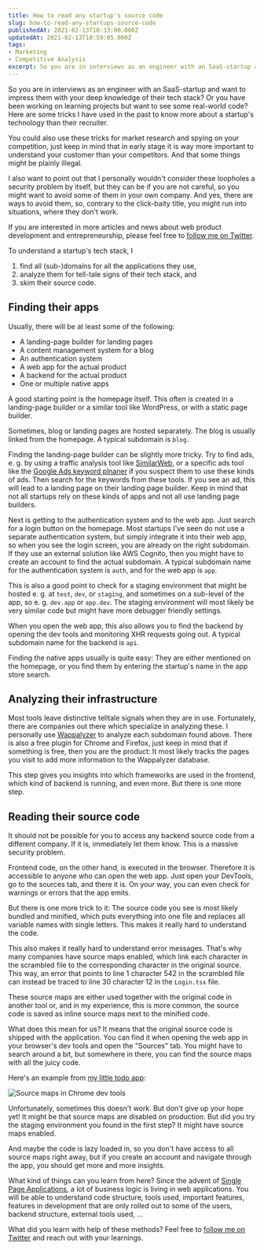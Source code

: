 ```yaml
---
title: How to read any startup's source code
slug: how-to-read-any-startups-source-code
publishedAt: 2021-02-13T10:33:00.000Z
updatedAt: 2021-02-13T10:59:05.000Z
tags:
- Marketing
- Competitive Analysis
excerpt: So you are in interviews as an engineer with an SaaS-startup and want to impress them with your deep knowledge of their tech stack? Here are some tricks I have used in the past to know more about their technology than the interviewer themself.
---
```


So you are in interviews as an engineer with an SaaS-startup and want to impress them with your deep knowledge of their tech stack? Or you have been working on learning projects but want to see some real-world code? Here are some tricks I have used in the past to know more about a startup's technology than their recruiter.

You could also use these tricks for market research and spying on your competition, just keep in mind that in early stage it is way more important to understand your customer than your competitors. And that some things might be plainly illegal.

I also want to point out that I personally wouldn't consider these loopholes a security problem by itself, but they can be if you are not careful, so you might want to avoid some of them in your own company. And yes, there are ways to avoid them, so, contrary to the click-baity title, you might run into situations, where they don't work.

If you are interested in more articles and news about web product development and entrepreneurship, please feel free to [follow me on Twitter](https://twitter.com/intent/follow?original_referer=https%253A%252F%252Fstartup-cto.net%252F&ref_src=twsrc%5Etfw&region=follow_link&screen_name=The_Startup_CTO&tw_p=followbutton).

To understand a startup's tech stack, I

1. find all (sub-)domains for all the applications they use,
2. analyze them for tell-tale signs of their tech stack, and
3. skim their source code.

## Finding their apps

Usually, there will be at least some of the following:

- A landing-page builder for landing pages
- A content management system for a blog
- An authentication system
- A web app for the actual product
- A backend for the actual product
- One or multiple native apps

A good starting point is the homepage itself. This often is created in a landing-page builder or a similar tool like WordPress, or with a static page builder.

Sometimes, blog or landing pages are hosted separately. The blog is usually linked from the homepage. A typical subdomain is `blog`.

Finding the landing-page builder can be slightly more tricky. Try to find ads, e. g. by using a traffic analysis tool like [SimilarWeb](https://www.similarweb.com/), or a specific ads tool like the [Google Ads keyword plnaner](https://ads.google.com/aw/keywordplanner/home) if you suspect them to use these kinds of ads. Then search for the keywords from these tools. If you see an ad, this will lead to a landing page on their landing page builder. Keep in mind that not all startups rely on these kinds of apps and not all use landing page builders.

Next is getting to the authentication system and to the web app. Just search for a login button on the homepage. Most startups I've seen do not use a separate authentication system, but simply integrate it into their web app, so when you see the login screen, you are already on the right subdomain. If they use an external solution like AWS Cognito, then you might have to create an account to find the actual subdomain. A typical subdomain name for the authentication system is `auth`, and for the web app is `app`.

This is also a good point to check for a staging environment that might be hosted e. g. at `test`, `dev`, or `staging`, and sometimes on a sub-level of the app, so e. g. `dev.app` or `app.dev`. The staging environment will most likely be very similar code but might have more debugger friendly settings.

When you open the web app, this also allows you to find the backend by opening the dev tools and monitoring XHR requests going out. A typical subdomain name for the backend is `api`.

Finding the native apps usually is quite easy: They are either mentioned on the homepage, or you find them by entering the startup's name in the app store search.

## Analyzing their infrastructure

Most tools leave distinctive telltale signals when they are in use. Fortunately, there are companies out there which specialize in analyzing these. I personally use [Wappalyzer](https://www.wappalyzer.com/) to analyze each subdomain found above. There is also a free plugin for Chrome and Firefox, just keep in mind that if something is free, then you are the product: It most likely tracks the pages you visit to add more information to the Wappalyzer database.

This step gives you insights into which frameworks are used in the frontend, which kind of backend is running, and even more. But there is one more step.

## Reading their source code

It should not be possible for you to access any backend source code from a different company. If it is, immediately let them know. This is a massive security problem.

Frontend code, on the other hand, is executed in the browser. Therefore it is accessible to anyone who can open the web app. Just open your DevTools, go to the sources tab, and there it is. On your way, you can even check for warnings or errors that the app emits.

But there is one more trick to it: The source code you see is most likely bundled and minified, which puts everything into one file and replaces all variable names with single letters. This makes it really hard to understand the code.

This also makes it really hard to understand error messages. That's why many companies have source maps enabled, which link each character in the scrambled file to the corresponding character in the original source. This way, an error that points to line 1 character 542 in the scrambled file can instead be traced to line 30 character 12 in the `Login.tsx` file.

These source maps are either used together with the original code in another tool or, and in my experience, this is more common, the source code is saved as inline source maps next to the minified code.

What does this mean for us? It means that the original source code is shipped with the application. You can find it when opening the web app in your browser's dev tools and open the "Sources" tab. You might have to search around a bit, but somewhere in there, you can find the source maps with all the juicy code.

Here's an example from [my little todo app](https://startup-cto.github.io/todos/):

![Source maps in Chrome dev tools](/images/source-maps.png)

Unfortunately, sometimes this doesn't work. But don't give up your hope yet! It might be that source maps are disabled on production. But did you try the staging environment you found in the first step? It might have source maps enabled.

And maybe the code is lazy loaded in, so you don't have access to all source maps right away, but if you create an account and navigate through the app, you should get more and more insights.

What kind of things can you learn from here? Since the advent of [Single Page Applications](https://en.wikipedia.org/wiki/Single-page_application), a lot of business logic is living in web applications. You will be able to understand code structure, tools used, important features, features in development that are only rolled out to some of the users, backend structure, external tools used, ...

What did you learn with help of these methods? Feel free to [follow me on Twitter](https://twitter.com/intent/follow?original_referer=https%253A%252F%252Fstartup-cto.net%252F&ref_src=twsrc%5Etfw&region=follow_link&screen_name=The_Startup_CTO&tw_p=followbutton) and reach out with your learnings.
